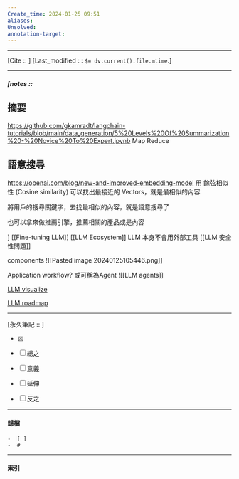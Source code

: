 ```yaml
---
Create_time: 2024-01-25 09:51
aliases: 
Unsolved: 
annotation-target:
---
```


---
[Cite ::  ]
[Last_modified : : `$= dv.current().file.mtime`.]


---
##### [notes ::   

## 摘要
https://github.com/gkamradt/langchain-tutorials/blob/main/data_generation/5%20Levels%20Of%20Summarization%20-%20Novice%20To%20Expert.ipynb
Map Reduce

## 語意搜尋
  https://openai.com/blog/new-and-improved-embedding-model
用 餘弦相似性 (Cosine similarity) 可以找出最接近的 Vectors，就是最相似的內容

將用戶的搜尋關鍵字，去找最相似的內容，就是語意搜尋了

也可以拿來做推薦引擎，推薦相關的產品或是內容

]
[[Fine-tuning LLM]]
[[LLM Ecosystem]]
LLM 本身不會用外部工具
[[LLM 安全性問題]]

components
![[Pasted image 20240125105446.png]]

Application workflow? 或可稱為Agent
![[LLM agents]]

[LLM visualize](https://bbycroft.net/llm?fbclid=IwAR3_hvD9kM1dw3ainY4dBRMlk27Ceg2ssjTAmP-pQYU3CZPtGODrOS00QBw)

[LLM roadmap](https://gamma.app/public/Generative-AI-Engineer-LLM-Roadmap-muj5lwntrymx8nh?mode=doc)

---

[永久筆記 :: ]
	
- [x]

- [ ] 總之

- [ ] 意義

- [ ] 延伸

- [ ] 反之


---
#### 歸檔 
	-  [ ]
	-  #


---
#### 索引